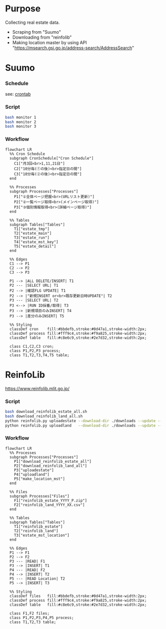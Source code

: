 # Purpose

Collecting real estate data.

- Scraping from "Suumo"
- Downloading from "reinfolib"
- Making location master by using API "https://msearch.gsi.go.jp/address-search/AddressSearch"

# Suumo

### Schedule

see: [crontab](../others/crontab)

### Script

```bash
bash monitor 1
bash monitor 2
bash monitor 3
```

### Workflow

```mermaid
flowchart LR
  %% Cron Schedule
  subgraph CronSchedule["Cron Schedule"]
    C1["月3回<br>1,11,21日"]
    C2["10分毎(①の後)<br>指定日の間"]
    C3["10分毎(②の後)<br>指定日の間"]
  end

  %% Processes
  subgraph Processes["Processes"]
    P1["①全体ページ把握<br>(URLリスト更新)"]
    P2["②一覧ページ取得<br>(メインページ取得)"]
    P3["③個別情報取得<br>(詳細ページ取得)"]
  end

  %% Tables
  subgraph Tables["Tables"]
    T1["estate_tmp"]
    T2["estate_main"]
    T3["estate_run"]
    T4["estate_mst_key"]
    T5["estate_detail"]
  end

  %% Edges
  C1 --> P1
  C2 --> P2
  C3 --> P3

  P1 --> |ALL DELETE/INSERT| T1
  P2 --- |SELECT URL| T1
  P2 --> |確認FLG UPDATE| T1
  P2 --> |"新規INSERT or<br>既存更新日時UPDATE"| T2
  P3 --- |SELECT URL| T2
  P3 <--> |RUN ID採番/取得| T3
  P3 --> |新規項目のみINSERT| T4
  P3 --> |差分のみINSERT| T5

  %% Styling
  classDef cron    fill:#bbdefb,stroke:#0d47a1,stroke-width:2px;
  classDef process fill:#fff9c4,stroke:#f9a825,stroke-width:2px;
  classDef table   fill:#c8e6c9,stroke:#2e7d32,stroke-width:2px;

  class C1,C2,C3 cron;
  class P1,P2,P3 process;
  class T1,T2,T3,T4,T5 table;
```

# ReinfoLib

https://www.reinfolib.mlit.go.jp/


### Script

```bash
bash download_reinfolib_estate_all.sh
bash download_reinfolib_land_all.sh
python reinfolib.py uploadestate --download-dir ./downloads --update --skip
python reinfolib.py uploadland   --download-dir ./downloads --update --skip
```

### Workflow

```mermaid
flowchart LR
  %% Processes
  subgraph Processes["Processes"]
    P1["download_reinfolib_estate_all"]
    P2["download_reinfolib_land_all"]
    P3["uploadestate"]
    P4["uploadland"]
    P5["make_location_mst"]
  end

  %% Files
  subgraph Processes["Files"]
    F1["reinfolib_estate_YYYY_P.zip"]
    F2["reinfolib_land_YYYY_XX.csv"]
  end

  %% Tables
  subgraph Tables["Tables"]
    T1["reinfolib_estate"]
    T2["reinfolib_land"]
    T3["estate_mst_location"]
  end

  %% Edges
  P1 --> F1
  P2 --> F2
  P3 --- |READ| F1
  P3 --> |INSERT| T1
  P4 --- |READ| F2
  P4 --> |INSERT| T2
  P5 --- |READ Location| T2
  P5 --> |INSERT| T3

  %% Styling
  classDef files   fill:#bbdefb,stroke:#0d47a1,stroke-width:2px;
  classDef process fill:#fff9c4,stroke:#f9a825,stroke-width:2px;
  classDef table   fill:#c8e6c9,stroke:#2e7d32,stroke-width:2px;

  class F1,F2 files;
  class P1,P2,P3,P4,P5 process;
  class T1,T2,T3 table;
```
